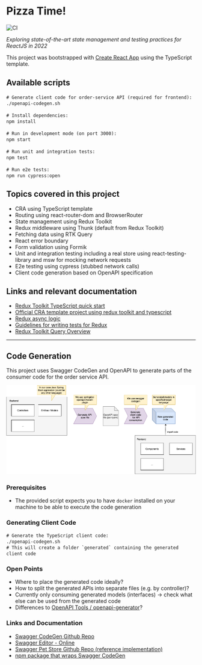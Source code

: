# Pizza Time!

![CI](https://github.com/ynnckth/pizza-time/actions/workflows/main.yml/badge.svg)

*Exploring state-of-the-art state management and testing practices for ReactJS in 2022*

This project was bootstrapped with [Create React App](https://github.com/facebook/create-react-app) using the TypeScript template.

## Available scripts

```shell
# Generate client code for order-service API (required for frontend):
./openapi-codegen.sh

# Install dependencies:
npm install

# Run in development mode (on port 3000):
npm start

# Run unit and integration tests: 
npm test

# Run e2e tests:
npm run cypress:open
```

## Topics covered in this project

- CRA using TypeScript template
- Routing using react-router-dom and BrowserRouter
- State management using Redux Toolkit
- Redux middleware using Thunk (default from Redux Toolkit)
- Fetching data using RTK Query
- React error boundary
- Form validation using Formik
- Unit and integration testing including a real store using react-testing-library and msw for mocking network requests
- E2e testing using cypress (stubbed network calls)
- Client code generation based on OpenAPI specification

## Links and relevant documentation
- [Redux Toolkit TypeScript quick start](https://redux-toolkit.js.org/tutorials/typescript)
- [Official CRA template project using redux toolkit and typescript](https://github.com/reduxjs/cra-template-redux-typescript)
- [Redux async logic](https://redux.js.org/tutorials/essentials/part-5-async-logic)
- [Guidelines for writing tests for Redux](https://redux.js.org/usage/writing-tests)
- [Redux Toolkit Query Overview](https://redux-toolkit.js.org/rtk-query/overview)

---

## Code Generation

This project uses Swagger CodeGen and OpenAPI to generate parts of the consumer code for the order service API.

![Code generation process](./doc/openapi-codegen.png)

### Prerequisites
- The provided script expects you to have `docker` installed on your machine to be able to execute the code generation

### Generating Client Code

```shell
# Generate the TypeScript client code:
./openapi-codegen.sh
# This will create a folder `generated` containing the generated client code
```

### Open Points

- Where to place the generated code ideally?
- How to split the generated APIs into separate files (e.g. by controller)?
- Currently only consuming generated models (interfaces) -> check what else can be used from the generated code
- Differences to [OpenAPI Tools / openapi-generator](https://github.com/OpenAPITools/openapi-generator)?

### Links and Documentation

- [Swagger CodeGen Github Repo](https://github.com/swagger-api/swagger-codegen)
- [Swagger Editor - Online](https://editor.swagger.io/)
- [Swagger Pet Store Github Repo (reference implementation)](https://github.com/swagger-api/swagger-petstore)
- [npm package that wraps Swagger CodeGen](https://www.npmjs.com/package/@openapitools/openapi-generator-cli)
